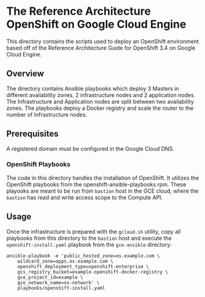 # The Reference Architecture OpenShift on Google Cloud Engine

This directory contains the scripts used to deploy an OpenShift environment based off of the Reference Architecture Guide for OpenShift 3.4 on Google Cloud Engine.

## Overview

The directory contains Ansible playbooks which deploy 3 Masters in different availability zones, 2 infrastructure nodes and 2 application nodes. The Infrastructure and Application nodes are split between two availability zones.  The playbooks deploy a Docker registry and scale the router to the number of Infrastructure nodes.

## Prerequisites

A registered domain must be configured in the Google Cloud DNS.

### OpenShift Playbooks

The code in this directory handles the installation of OpenShift. It utilizes the OpenShift playbooks from the openshift-ansible-playbooks rpm. These playooks are meant to be run from `bastion` host in the GCE cloud, where the `bastion` has read and write access scope to the Compute API.

## Usage

Once the infrastructure is prepared with the `gcloud.sh` utility, copy all playbooks from this directory to the `bastion` host and execute the `openshift-install.yaml` playbook from the `gce-ansible` directory:

```
ansible-playbook -e 'public_hosted_zone=os.example.com \
    wildcard_zone=apps.os.example.com \
    openshift_deployment_type=openshift-enterprise \
    gcs_registry_bucket=example-openshift-docker-registry \
    gce_project_id=example \
    gce_network_name=os-network' \
    playbooks/openshift-install.yaml
```
